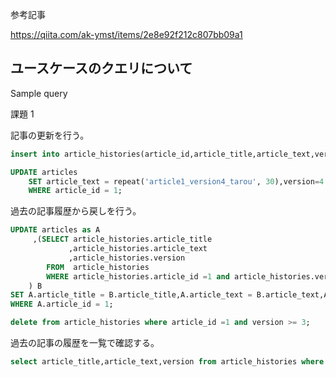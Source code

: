 参考記事

https://qiita.com/ak-ymst/items/2e8e92f212c807bb09a1

## ユースケースのクエリについて

Sample query

課題 1

記事の更新を行う。

```sql
insert into article_histories(article_id,article_title,article_text,version) select article_id,article_title,article_text,version from articles where article_id = 1;

UPDATE articles
    SET article_text = repeat('article1_version4_tarou', 30),version=4
    WHERE article_id = 1;
```

過去の記事履歴から戻しを行う。

```sql
UPDATE articles as A
     ,(SELECT article_histories.article_title
             ,article_histories.article_text
             ,article_histories.version
        FROM  article_histories
        WHERE article_histories.article_id =1 and article_histories.version=3
    ) B
SET A.article_title = B.article_title,A.article_text = B.article_text,A.version = B.version
WHERE A.article_id = 1;

delete from article_histories where article_id =1 and version >= 3;
```

過去の記事の履歴を一覧で確認する。

```sql
select article_title,article_text,version from article_histories where article_id = 1;
```
